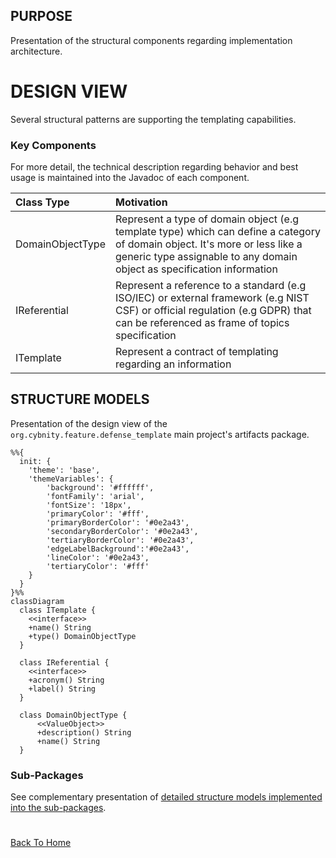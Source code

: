 ## PURPOSE
Presentation of the structural components regarding implementation architecture.

# DESIGN VIEW
Several structural patterns are supporting the templating capabilities.

### Key Components
For more detail, the technical description regarding behavior and best usage is maintained into the Javadoc of each component.

|Class Type|Motivation|
| :-- | :-- |
|DomainObjectType|Represent a type of domain object (e.g template type) which can define a category of domain object. It's more or less like a generic type assignable to any domain object as specification information|
|IReferential|Represent a reference to a standard (e.g ISO/IEC) or external framework (e.g NIST CSF) or official regulation (e.g GDPR) that can be referenced as frame of topics specification|
|ITemplate|Represent a contract of templating regarding an information|

## STRUCTURE MODELS
Presentation of the design view of the `org.cybnity.feature.defense_template` main project's artifacts package.

```mermaid
%%{
  init: {
    'theme': 'base',
    'themeVariables': {
        'background': '#ffffff',
        'fontFamily': 'arial',
        'fontSize': '18px',
        'primaryColor': '#fff',
        'primaryBorderColor': '#0e2a43',
        'secondaryBorderColor': '#0e2a43',
        'tertiaryBorderColor': '#0e2a43',
        'edgeLabelBackground':'#0e2a43',
        'lineColor': '#0e2a43',
        'tertiaryColor': '#fff'
    }
  }
}%%
classDiagram
  class ITemplate {
    <<interface>>
    +name() String
    +type() DomainObjectType
  }

  class IReferential {
    <<interface>>
    +acronym() String
    +label() String
  }

  class DomainObjectType {
      <<ValueObject>>
      +description() String
      +name() String
  }
```

### Sub-Packages
See complementary presentation of [detailed structure models implemented into the sub-packages](designview-packages.md).

#
[Back To Home](README.md)
